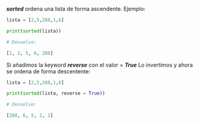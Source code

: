 
***sorted*** ordena una lista de forma ascendente. Ejemplo:

```python
lista = [2,5,288,1,6]  

print(sorted(lista))

# Devuelve:

[1, 2, 5, 6, 288]
```

Si añadimos la keyword ***reverse*** con el valor = ***True*** Lo invertimos y ahora se ordena de forma descentente:

```python
lista = [2,5,288,1,6]  

print(sorted(lista, reverse = True))

# Devuelve:

[288, 6, 5, 2, 1]
```

